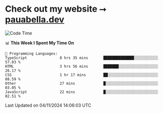 # Check out my website ⭢ [pauabella.dev](https://pauabella.dev)

<!--START_SECTION:waka-->
![Code Time](http://img.shields.io/badge/Code%20Time-3%2C850%20hrs%204%20mins-blue)

📊 **This Week I Spent My Time On** 

```text
💬 Programming Languages: 
TypeScript               8 hrs 35 mins       ██████████████░░░░░░░░░░░   57.03 % 
HTML                     3 hrs 56 mins       ███████░░░░░░░░░░░░░░░░░░   26.17 % 
CSS                      1 hr 17 mins        ██░░░░░░░░░░░░░░░░░░░░░░░   08.59 % 
Other                    27 mins             █░░░░░░░░░░░░░░░░░░░░░░░░   03.05 % 
JavaScript               22 mins             █░░░░░░░░░░░░░░░░░░░░░░░░   02.51 % 
```


 Last Updated on 04/11/2024 14:06:03 UTC
<!--END_SECTION:waka-->

